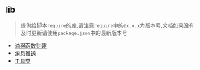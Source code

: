 ## lib

> 提供给脚本`require`的库,请注意`require`中的`@x.x.x`为版本号,文档如果没有及时更新请使用`package.json`中的最新版本号

* [油猴函数封装](src/gm/README.md)
* [消息推送](src/msg-push/README.md)
* [工具类](src/utils/README.md)
